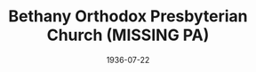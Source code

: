---
date: &id001 1936-07-22
end_date: null
location:
  address: Oxford
  city: MISSING
  state: PA
minister:
- end: 1943-01-01
  name: Peter DeRuiter
  start: 1936-07-22
  type: Pastor
- end: 1950-01-01
  name: Henry Phillips
  start: 1943-01-01
  type: Pastor
- end: 1972-01-01
  name: Robert Vining
  start: 1950-01-01
  type: Pastor
- end: 1982-01-01
  name: Jonathan Peters
  start: 1974-01-01
  type: Pastor
- end: 1988-01-01
  name: Peter Lillback
  start: 1983-01-01
  type: Pastor
- end: 2003-01-01
  name: Clinton Foraker
  start: 1989-01-01
  type: Pastor
- end: 2009-01-01
  name: Mark Holler
  start: 2004-01-01
  type: Pastor
- end: 2014-06-22
  name: Mark D. Matthews
  start: 2011-01-01
  type: Pastor
- end: 2003-01-01
  name: David Stevenson
  start: 2000-01-01
  type: Associate Pastor
ministers:
- Peter DeRuiter
- Henry Phillips
- Robert Vining
- Jonathan Peters
- Peter Lillback
- Clinton Foraker
- Mark Holler
- Mark D. Matthews
- David Stevenson
name: Bethany Orthodox Presbyterian Church
names: null
origination_date: *id001
raw_data: "PA Oxford\n\nBethany Orthodox Presbyterian Church  (July 22, 1936\u2013\
  June 22, 2014)\n(withdrew to the PCA, June 22, 2014)\nPastors: Peter DeRuiter, 1936\u2013\
  43\nHenry Phillips, 1943\u201350\nRobert Vining, 1950\u201372\nJonathan Peters,\
  \ 1974\u201382\nPeter Lillback, 1983\u201388\nClinton Foraker, 1989\u20132003\n\
  Mark Holler, 2004\u20139\nMark D. Matthews, 2011\u201314\nAssoc. Pastor: David Stevenson,\
  \ 2000\u20132003"
received_from: null
states:
- PA
status:
  active: false
  end_date: 2014-06-22
  reason: withdrawal
  received_from: null
  withdrawal_to: Presbyterian Church in America
title: Bethany Orthodox Presbyterian Church (MISSING PA)
year_established:
- 1936

---